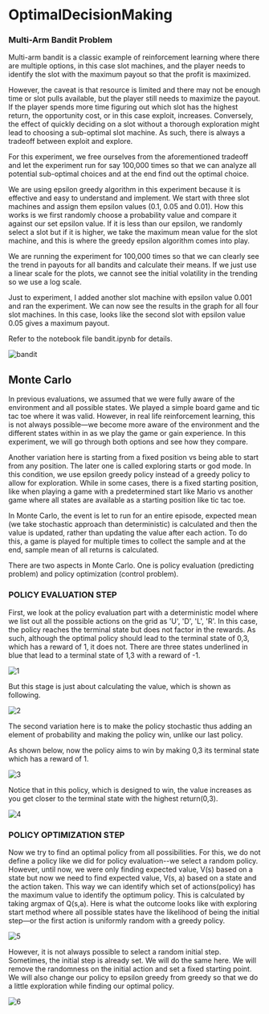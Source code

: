 # OptimalDecisionMaking

### Multi-Arm Bandit Problem


Multi-arm bandit is a classic example of reinforcement learning where there are multiple options, in this case slot machines, and the player needs to identify the slot with the maximum payout so that the profit is maximized.

However, the caveat is that resource is limited and there may not be enough time or slot pulls available, but the player still needs to maximize the payout. If the player spends more time figuring out which slot has the highest return, the opportunity cost, or in this case exploit, increases. Conversely, the effect of quickly deciding on a slot without a thorough exploration might lead to choosing a sub-optimal slot machine. As such, there is always a tradeoff between exploit and explore.

For this experiment, we free ourselves from the aforementioned tradeoff and let the experiment run for say 100,000 times so that we can analyze all potential sub-optimal choices and at the end find out the optimal choice.

We are using epsilon greedy algorithm in this experiment because it is effective and easy to understand and implement. We start with three slot machines and assign them epsilon values (0.1, 0.05 and 0.01). How this works is we first randomly choose a probability value and compare it against our set epsilon value. If it is less than our epsilon, we randomly select a slot but if it is higher, we take the maximum mean value for the slot machine, and this is where the greedy epsilon algorithm comes into play.

We are running the experiment for 100,000 times so that we can clearly see the trend in payouts for all bandits and calculate their means. If we just use a linear scale for the plots, we cannot see the initial volatility in the trending so we use a log scale.

Just to experiment, I added another slot machine with epsilon value 0.001 and ran the experiment. We can now see the results in the graph for all four slot machines. In this case, looks like the second slot with epsilon value 0.05 gives a maximum payout.

Refer to the notebook file bandit.ipynb for details.

![bandit](https://user-images.githubusercontent.com/7417075/40161526-4ad94f6c-596e-11e8-9138-00f2eac10e68.PNG)



## Monte Carlo

In previous evaluations, we assumed that we were fully aware of the environment and all possible states. We played a simple board game and tic tac toe where it was valid. However, in real life reinforcement learning, this is not always possible—we become more aware of the environment and the different states within in as we play the game or gain experience. In this experiment, we will go through both options and see how they compare.

Another variation here is starting from a fixed position vs being able to start from any position. The later one is called exploring starts or god mode. In this condition, we use epsilon greedy policy instead of a greedy policy to allow for exploration. While in some cases, there is a fixed starting position, like when playing a game with a predetermined start like Mario vs another game where all states are available as a starting position like tic tac toe. 

In Monte Carlo, the event is let to run for an entire episode, expected mean (we take stochastic approach than deterministic) is calculated and then the value is updated, rather than updating the value after each action. To do this, a game is played for multiple times to collect the sample and at the end, sample mean of all returns is calculated.

There are two aspects in Monte Carlo. One is policy evaluation (predicting problem) and policy optimization (control problem).

### POLICY EVALUATION STEP
First, we look at the policy evaluation part with a deterministic model where we list out all the possible actions on the grid as 'U', 'D', 'L', 'R'. In this case, the policy reaches the terminal state but does not factor in the rewards. As such, although the optimal policy should lead to the terminal state of 0,3, which has a reward of 1, it does not. There are three states underlined in blue that lead to a terminal state of 1,3 with a reward of -1.

![1](https://user-images.githubusercontent.com/7417075/42256786-5cce3846-7f10-11e8-89e3-1b200f732f01.png)

But this stage is just about calculating the value, which is shown as following.

![2](https://user-images.githubusercontent.com/7417075/42256787-5ce1b4fc-7f10-11e8-8fdf-f8361931c8c0.png)

The second variation here is to make the policy stochastic thus adding an element of probability and making the policy win, unlike our last policy.

As shown below, now the policy aims to win by making 0,3 its terminal state which has a reward of 1.

![3](https://user-images.githubusercontent.com/7417075/42256788-5d319116-7f10-11e8-9512-29e065b9aa70.png)

Notice that in this policy, which is designed to win, the value increases as you get closer to the terminal state with the highest return(0,3).

![4](https://user-images.githubusercontent.com/7417075/42256789-5d44cc2c-7f10-11e8-909d-163e62712d6c.png)

### POLICY OPTIMIZATION STEP

Now we try to find an optimal policy from all possibilities. For this, we do not define a policy like we did for policy evaluation--we select a random policy. However, until now, we were only finding expected value, V(s) based on a state but now we need to find expected value, V(s, a) based on a state and the action taken. This way we can identify which set of actions(policy) has the maximum value to identify the optimum policy.
This is calculated by taking argmax of Q(s,a).
Here is what the outcome looks like with exploring start method where all possible states have the likelihood of being the initial step—or the first action is uniformly random with a greedy policy.

![5](https://user-images.githubusercontent.com/7417075/42256790-5d5859e0-7f10-11e8-84ef-126221b56f47.png)

However, it is not always possible to select a random initial step. Sometimes, the initial step is already set. We will do the same here. We will remove the randomness on the initial action and set a fixed starting point. We will also change our policy to epsilon greedy from greedy so that we do a little exploration while finding our optimal policy.

![6](https://user-images.githubusercontent.com/7417075/42256791-5d6aadd4-7f10-11e8-9310-bcc46cbb0db6.png)

